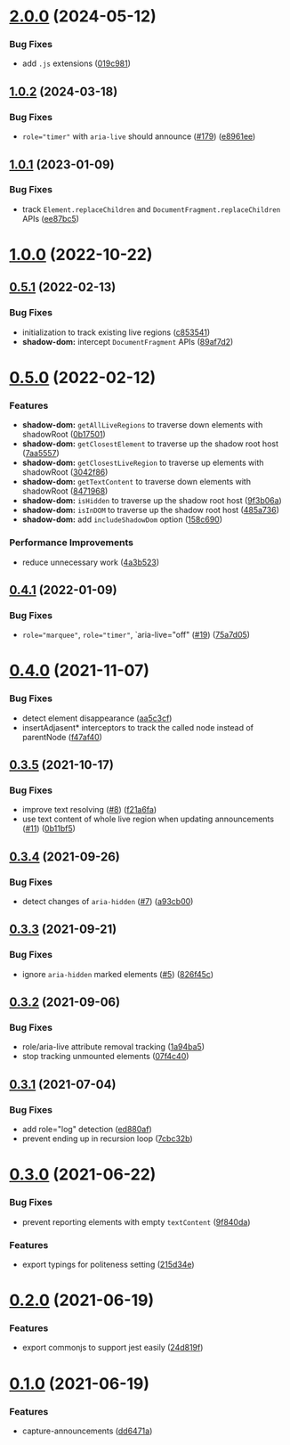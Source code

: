 # [2.0.0](https://github.com/AriPerkkio/aria-live-capture/compare/v1.0.2...v2.0.0) (2024-05-12)


### Bug Fixes

* add `.js` extensions ([019c981](https://github.com/AriPerkkio/aria-live-capture/commit/019c981eb852142cf228e7a8979820fe1c69c3f7))



## [1.0.2](https://github.com/AriPerkkio/aria-live-capture/compare/v1.0.1...v1.0.2) (2024-03-18)


### Bug Fixes

* `role="timer"` with `aria-live` should announce ([#179](https://github.com/AriPerkkio/aria-live-capture/issues/179)) ([e8961ee](https://github.com/AriPerkkio/aria-live-capture/commit/e8961eeac4d4973f17d1838e46e91475e71d214f))



## [1.0.1](https://github.com/AriPerkkio/aria-live-capture/compare/v1.0.0...v1.0.1) (2023-01-09)


### Bug Fixes

* track `Element.replaceChildren` and `DocumentFragment.replaceChildren` APIs ([ee87bc5](https://github.com/AriPerkkio/aria-live-capture/commit/ee87bc5dc4a44190aef5dc79394db1922edfa5d0))



# [1.0.0](https://github.com/AriPerkkio/aria-live-capture/compare/v0.5.1...v1.0.0) (2022-10-22)



## [0.5.1](https://github.com/AriPerkkio/aria-live-capture/compare/v0.5.0...v0.5.1) (2022-02-13)


### Bug Fixes

* initialization to track existing live regions ([c853541](https://github.com/AriPerkkio/aria-live-capture/commit/c853541c200feff5e2fd815fbf4af6f5c8d6dc59))
* **shadow-dom:** intercept `DocumentFragment` APIs ([89af7d2](https://github.com/AriPerkkio/aria-live-capture/commit/89af7d2443f22c066349d90650f18cd262761dcb))



# [0.5.0](https://github.com/AriPerkkio/aria-live-capture/compare/v0.4.1...v0.5.0) (2022-02-12)


### Features

* **shadow-dom:** `getAllLiveRegions` to traverse down elements with shadowRoot ([0b17501](https://github.com/AriPerkkio/aria-live-capture/commit/0b175016aaa49c9e9471bbd12ff00dac648febdb))
* **shadow-dom:** `getClosestElement` to traverse up the shadow root host ([7aa5557](https://github.com/AriPerkkio/aria-live-capture/commit/7aa5557a166a8b1f7d78b0cfda78e6574232f72e))
* **shadow-dom:** `getClosestLiveRegion` to traverse up elements with shadowRoot ([3042f86](https://github.com/AriPerkkio/aria-live-capture/commit/3042f86a11294692a65f179325631311f8ba53a0))
* **shadow-dom:** `getTextContent` to traverse down elements with shadowRoot ([8471968](https://github.com/AriPerkkio/aria-live-capture/commit/8471968447a89d6ef59eae4f5962467e453f729f))
* **shadow-dom:** `isHidden` to traverse up the shadow root host ([9f3b06a](https://github.com/AriPerkkio/aria-live-capture/commit/9f3b06a6da009b41c9a03c68023889f8fd255eb6))
* **shadow-dom:** `isInDOM` to traverse up the shadow root host ([485a736](https://github.com/AriPerkkio/aria-live-capture/commit/485a73654a5e31629f30fceb58624c7a7917a9e0))
* **shadow-dom:** add `includeShadowDom` option ([158c690](https://github.com/AriPerkkio/aria-live-capture/commit/158c690e9337ec99e043ef3bf525d99fa1e2dbf0))


### Performance Improvements

* reduce unnecessary work ([4a3b523](https://github.com/AriPerkkio/aria-live-capture/commit/4a3b5237612433264cb97de4852341e4024c36f5))



## [0.4.1](https://github.com/AriPerkkio/aria-live-capture/compare/v0.4.0...v0.4.1) (2022-01-09)


### Bug Fixes

* `role="marquee"`, `role="timer"`, `aria-live="off" ([#19](https://github.com/AriPerkkio/aria-live-capture/issues/19)) ([75a7d05](https://github.com/AriPerkkio/aria-live-capture/commit/75a7d05938acaa83f324667960b286f9c181c0ec))



# [0.4.0](https://github.com/AriPerkkio/aria-live-capture/compare/v0.3.5...v0.4.0) (2021-11-07)


### Bug Fixes

* detect element disappearance ([aa5c3cf](https://github.com/AriPerkkio/aria-live-capture/commit/aa5c3cf84aba6d31f17b551b0ceecdc9fefa1a64))
* insertAdjasent* interceptors to track the called node instead of parentNode ([f47af40](https://github.com/AriPerkkio/aria-live-capture/commit/f47af404711cb6d7ed6b522cd8dfe68ee9f02bf5))



## [0.3.5](https://github.com/AriPerkkio/aria-live-capture/compare/v0.3.4...v0.3.5) (2021-10-17)


### Bug Fixes

* improve text resolving ([#8](https://github.com/AriPerkkio/aria-live-capture/issues/8)) ([f21a6fa](https://github.com/AriPerkkio/aria-live-capture/commit/f21a6fa386f1ac0e067f82188ec00f72763b903c))
* use text content of whole live region when updating announcements ([#11](https://github.com/AriPerkkio/aria-live-capture/issues/11)) ([0b11bf5](https://github.com/AriPerkkio/aria-live-capture/commit/0b11bf55df7318df01b24d993901fe3de21b2c23))



## [0.3.4](https://github.com/AriPerkkio/aria-live-capture/compare/v0.3.3...v0.3.4) (2021-09-26)


### Bug Fixes

* detect changes of `aria-hidden` ([#7](https://github.com/AriPerkkio/aria-live-capture/issues/7)) ([a93cb00](https://github.com/AriPerkkio/aria-live-capture/commit/a93cb0063150968281e67be1ca7ab945703ec503))



## [0.3.3](https://github.com/AriPerkkio/aria-live-capture/compare/v0.3.2...v0.3.3) (2021-09-21)


### Bug Fixes

* ignore `aria-hidden` marked elements ([#5](https://github.com/AriPerkkio/aria-live-capture/issues/5)) ([826f45c](https://github.com/AriPerkkio/aria-live-capture/commit/826f45cd81b3dc58619f166fbb5d3eb1c905afa9))



## [0.3.2](https://github.com/AriPerkkio/aria-live-capture/compare/v0.3.1...v0.3.2) (2021-09-06)


### Bug Fixes

* role/aria-live attribute removal tracking ([1a94ba5](https://github.com/AriPerkkio/aria-live-capture/commit/1a94ba5ff8a60ba0afbfdb71a0ef78ee9dde6ca2))
* stop tracking unmounted elements ([07f4c40](https://github.com/AriPerkkio/aria-live-capture/commit/07f4c40bb60bed96254834b1d902522822552ec2))



## [0.3.1](https://github.com/AriPerkkio/aria-live-capture/compare/v0.3.0...v0.3.1) (2021-07-04)


### Bug Fixes

* add role="log" detection ([ed880af](https://github.com/AriPerkkio/aria-live-capture/commit/ed880afc99653a2656c58460334ed043095793a4))
* prevent ending up in recursion loop ([7cbc32b](https://github.com/AriPerkkio/aria-live-capture/commit/7cbc32b50dace7db302de39f85b623b4266af482))



# [0.3.0](https://github.com/AriPerkkio/aria-live-capture/compare/v0.2.0...v0.3.0) (2021-06-22)


### Bug Fixes

* prevent reporting elements with empty `textContent` ([9f840da](https://github.com/AriPerkkio/aria-live-capture/commit/9f840da04335b27714e09a08d5dd2d8017ddffed))


### Features

* export typings for politeness setting ([215d34e](https://github.com/AriPerkkio/aria-live-capture/commit/215d34e051aac2a0ff73b516480b4c254351d037))



# [0.2.0](https://github.com/AriPerkkio/aria-live-capture/compare/v0.1.0...v0.2.0) (2021-06-19)


### Features

* export commonjs to support jest easily ([24d819f](https://github.com/AriPerkkio/aria-live-capture/commit/24d819f14b535584262b234ca7fb42063360e9ae))



# [0.1.0](https://github.com/AriPerkkio/aria-live-capture/compare/dd6471a47a4c098b8a4025ce028cd5c6407723cd...v0.1.0) (2021-06-19)


### Features

* capture-announcements ([dd6471a](https://github.com/AriPerkkio/aria-live-capture/commit/dd6471a47a4c098b8a4025ce028cd5c6407723cd))



